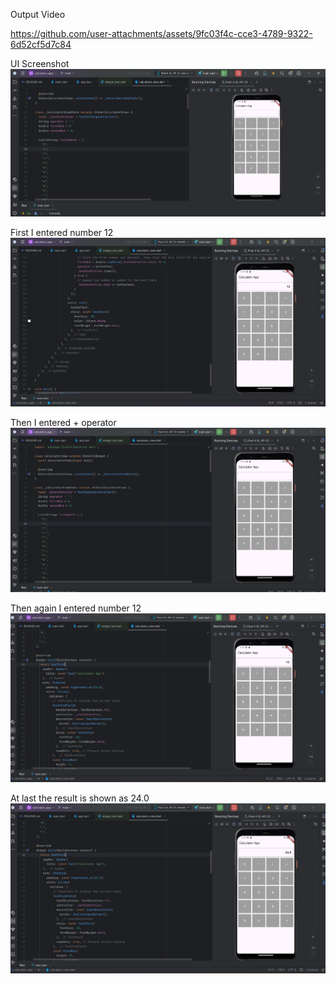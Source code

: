 Output Video

https://github.com/user-attachments/assets/9fc03f4c-cce3-4789-9322-6d52cf5d7c84

UI Screenshot
![UI Screenshot](output1.png)

First I entered number 12
![First I entered number 12](output2.png)

Then I entered + operator
![Then I entered + operator and the entered number 12 dissapeared](output3.png)

Then again I entered number 12
![Then again I entered number 12](output4.png)

At last the result is shown as 24.0
![At last the result is shown as 24.0](output5.png)




